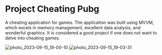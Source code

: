 
# Project Cheating Pubg

A cheating application for games. The application was built using MVVM, which excels in memory management, excellent data analysis, and wonderful graphics. It is considered a good project if one does not want to delve into cheating games.


![photo_2023-09-15_19-00-10](https://github.com/CP0004/CP-Cheating/assets/90915776/9f4ff7e3-9439-4177-a2ed-5b0b20577f93)
![photo_2023-09-15_19-03-31](https://github.com/CP0004/CP-Cheating/assets/90915776/6ad14509-7c2f-489d-8ab8-38e7d4852caa)
